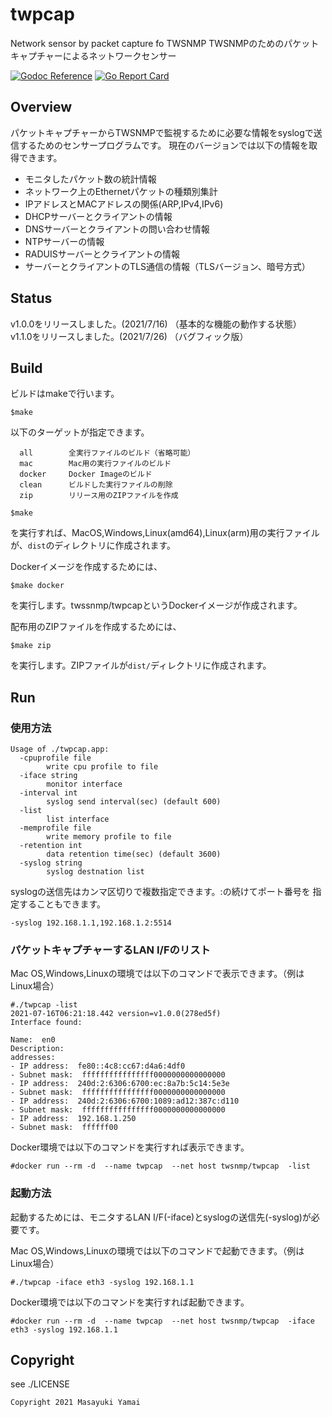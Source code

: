 # twpcap
Network sensor by packet capture fo TWSNMP
TWSNMPのためのパケットキャプチャーによるネットワークセンサー

[![Godoc Reference](https://godoc.org/github.com/twsnmp/twpcap?status.svg)](http://godoc.org/github.com/twsnmp/twpcap)
[![Go Report Card](https://goreportcard.com/badge/twsnmp/twpcap)](https://goreportcard.com/report/twsnmp/twpcap)

## Overview

パケットキャプチャーからTWSNMPで監視するために必要な情報をsyslogで送信するためのセンサープログラムです。
現在のバージョンでは以下の情報を取得できます。

- モニタしたパケット数の統計情報
- ネットワーク上のEthernetパケットの種類別集計
- IPアドレスとMACアドレスの関係(ARP,IPv4,IPv6)
- DHCPサーバーとクライアントの情報
- DNSサーバーとクライアントの問い合わせ情報
- NTPサーバーの情報
- RADUISサーバーとクライアントの情報
- サーバーとクライアントのTLS通信の情報（TLSバージョン、暗号方式）

## Status

v1.0.0をリリースしました。(2021/7/16)
（基本的な機能の動作する状態）
v1.1.0をリリースしました。(2021/7/26)
（バグフィック版）

## Build

ビルドはmakeで行います。
```
$make
```
以下のターゲットが指定できます。
```
  all        全実行ファイルのビルド（省略可能）
  mac        Mac用の実行ファイルのビルド
  docker     Docker Imageのビルド
  clean      ビルドした実行ファイルの削除
  zip        リリース用のZIPファイルを作成
```

```
$make
```
を実行すれば、MacOS,Windows,Linux(amd64),Linux(arm)用の実行ファイルが、`dist`のディレクトリに作成されます。

Dockerイメージを作成するためには、
```
$make docker
```
を実行します。twssnmp/twpcapというDockerイメージが作成されます。

配布用のZIPファイルを作成するためには、
```
$make zip
```
を実行します。ZIPファイルが`dist/`ディレクトリに作成されます。

## Run

### 使用方法

```
Usage of ./twpcap.app:
  -cpuprofile file
    	write cpu profile to file
  -iface string
    	monitor interface
  -interval int
    	syslog send interval(sec) (default 600)
  -list
    	list interface
  -memprofile file
    	write memory profile to file
  -retention int
    	data retention time(sec) (default 3600)
  -syslog string
    	syslog destnation list
```

syslogの送信先はカンマ区切りで複数指定できます。:の続けてポート番号を
指定することもできます。

```
-syslog 192.168.1.1,192.168.1.2:5514
```

### パケットキャプチャーするLAN I/Fのリスト

Mac OS,Windows,Linuxの環境では以下のコマンドで表示できます。（例はLinux場合）

```
#./twpcap -list
2021-07-16T06:21:18.442 version=v1.0.0(278ed5f)
Interface found:

Name:  en0
Description:
addresses:
- IP address:  fe80::4c8:cc67:d4a6:4df0
- Subnet mask:  ffffffffffffffff0000000000000000
- IP address:  240d:2:6306:6700:ec:8a7b:5c14:5e3e
- Subnet mask:  ffffffffffffffff0000000000000000
- IP address:  240d:2:6306:6700:1089:ad12:387c:d110
- Subnet mask:  ffffffffffffffff0000000000000000
- IP address:  192.168.1.250
- Subnet mask:  ffffff00

```

Docker環境では以下のコマンドを実行すれば表示できます。

```
#docker run --rm -d  --name twpcap  --net host twsnmp/twpcap  -list
```

### 起動方法

起動するためには、モニタするLAN I/F(-iface)とsyslogの送信先(-syslog)が必要です。

Mac OS,Windows,Linuxの環境では以下のコマンドで起動できます。（例はLinux場合）

```
#./twpcap -iface eth3 -syslog 192.168.1.1
```

Docker環境では以下のコマンドを実行すれば起動できます。

```
#docker run --rm -d  --name twpcap  --net host twsnmp/twpcap  -iface eth3 -syslog 192.168.1.1
```

## Copyright

see ./LICENSE

```
Copyright 2021 Masayuki Yamai
```
